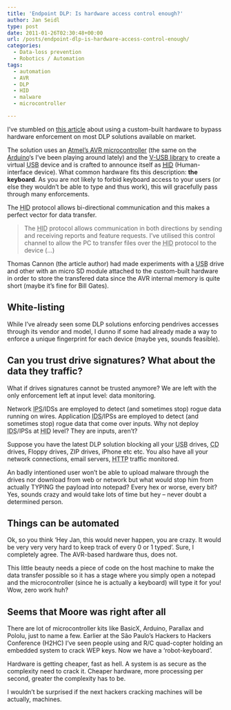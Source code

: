 ```yaml
---
title: 'Endpoint DLP: Is hardware access control enough?'
author: Jan Seidl
type: post
date: 2011-01-26T02:30:48+00:00
url: /posts/endpoint-dlp-is-hardware-access-control-enough/
categories:
  - Data-loss prevention
  - Robotics / Automation
tags:
  - automation
  - AVR
  - DLP
  - HID
  - malware
  - microcontroller

---
```

I&#8217;ve stumbled on [this article][1] about using a custom-built hardware to bypass hardware enforcement on most DLP solutions available on market.

The solution uses an [Atmel&#8217;s AVR microcontroller][2] (the same on the [Arduino][3]&#8216;s I&#8217;ve been playing around lately) and the [V-<acronym title="Universal Serial Bus">USB</acronym> library][4] to create a virtual <acronym title="Universal Serial Bus">USB</acronym> device and is crafted to announce itself as [<acronym title="Human-interface device">HID</acronym>][5] (Human-interface device). What common hardware fits this description: **the keyboard**. As you are not likely to forbid keyboard access to your users (or else they wouldn&#8217;t be able to type and thus work), this will gracefully pass through many enforcements.

The <acronym title="Human-interface device">HID</acronym> protocol allows bi-directional communication and this makes a perfect vector for data transfer. 

> The <acronym title="Human-interface device">HID</acronym> protocol allows communication in both directions by sending and receiving reports and feature requests. I’ve utilised this control channel to allow the PC to transfer files over the <acronym title="Human-interface device">HID</acronym> protocol to the device (&#8230;)

Thomas Cannon (the article author) had made experiments with a <acronym title="Universal Serial Bus">USB</acronym> drive and other with an micro SD module attached to the custom-built hardware in order to store the transfered data since the AVR internal memory is quite short (maybe it&#8217;s fine for Bill Gates).

## White-listing

While I&#8217;ve already seen some DLP solutions enforcing pendrives accesses through its vendor and model, I dunno if some had already made a way to enforce a unique fingerprint for each device (maybe yes, sounds feasible).

## Can you trust drive signatures? What about the data they traffic?

What if drives signatures cannot be trusted anymore? We are left with the only enforcement left at input level: data monitoring.

Network <acronym title="Intrusion-Prevention System">IPS</acronym>/IDSs are employed to detect (and sometimes stop) rogue data running on wires. Application <acronym title="Intrusion Detection System">IDS</acronym>/IPSs are employed to detect (and sometimes stop) rogue data that come over inputs. Why not deploy <acronym title="Intrusion Detection System">IDS</acronym>/IPSs at <acronym title="Human-interface device">HID</acronym> level? They are inputs, aren&#8217;t?

Suppose you have the latest DLP solution blocking all your <acronym title="Universal Serial Bus">USB</acronym> drives, <acronym title="Compact Disc">CD</acronym> drives, Floppy drives, ZIP drives, iPhone etc etc. You also have all your network connections, email servers, <acronym title="HyperText Transfer Protocol">HTTP</acronym> traffic monitored. 

An badly intentioned user won&#8217;t be able to upload malware through the drives nor download from web or network but what would stop him from actually TYPING the payload into notepad? Every hex or worse, every bit? Yes, sounds crazy and would take lots of time but hey &#8211; never doubt a determined person. 

## Things can be automated

Ok, so you think &#8216;Hey Jan, this would never happen, you are crazy. It would be very very very hard to keep track of every 0 or 1 typed&#8217;. Sure, I completely agree. The AVR-based hardware thus, does not.

This little beauty needs a piece of code on the host machine to make the data transfer possible so it has a stage where you simply open a notepad and the microcontroller (since he is actually a keyboard) will type it for you! Wow, zero work huh?

## Seems that Moore was right after all

There are lot of microcontroller kits like BasicX, Arduino, Parallax and Pololu, just to name a few. Earlier at the São Paulo&#8217;s Hackers to Hackers Conference (H2HC) I&#8217;ve seen people using and R/C quad-copter holding an embedded system to crack WEP keys. Now we have a &#8216;robot-keyboard&#8217;. 

Hardware is getting cheaper, fast as hell. A system is as secure as the complexity need to crack it. Cheaper hardware, more processing per second, greater the complexity has to be.

I wouldn&#8217;t be surprised if the next hackers cracking machines will be actually, machines.

 [1]: http://thomascannon.net/projects/dlp-bypass/
 [2]: http://www.atmel.com/products/AVR/
 [3]: http://www.arduino.cc
 [4]: http://www.obdev.at/products/vusb/
 [5]: http://en.wikipedia.org/wiki/Human_interface_device